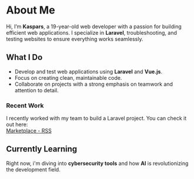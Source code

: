 # About Me

Hi, I’m **Kaspars**, a 19-year-old web developer with a passion for building efficient web applications. I specialize in **Laravel**, troubleshooting, and testing websites to ensure everything works seamlessly.

## What I Do

- Develop and test web applications using **Laravel** and **Vue.js**.  
- Focus on creating clean, maintainable code.  
- Collaborate on projects with a strong emphasis on teamwork and attention to detail.

### Recent Work
I recently worked with my team to build a Laravel project. You can check it out here:  
[Marketplace - RSS](https://github.com/Brimsky/RSS)

## Currently Learning

Right now, i'm diving into **cybersecurity tools** and how **AI** is revolutionizing the development field.


